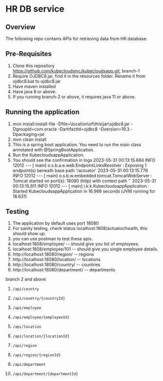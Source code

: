 # HR DB service

## Overview
The following repo contains APIs for retrieving data from HR database.

## Pre-Requisites
1. Clone this repository https://github.com/kubecloudsinc/kubecloudsapp.git, branch-1
2. Require OJDBC8.jar, find it in the resources folder. Rename it from ojdbc8.bat to ojdbc8.jar
3. Have maven installed
4. Have java 8 or above.
5. If you running branch-2 or above, it requires java 11 or above.


## Running the application
1. mvn install:install-file -Dfile=\location\of\this\jar\ojdbc8.jar -DgroupId=com.oracle -DartifactId=ojdbc8 -Dversion=19.3 -Dpackaging=jar
2. mvn clean install
3. This is a spring boot application. You need to run the main class annotated with @SpringBootApplication.
4. Run the KubecloudsappApplication.
5. You should see the confirmation in logs 
   2023-05-31 00:13:15.684  INFO 12012 --- [           main] o.s.b.a.e.web.EndpointLinksResolver      : Exposing 1 endpoint(s) beneath base path '/actuator'
   2023-05-31 00:13:15.776  INFO 12012 --- [           main] o.s.b.w.embedded.tomcat.TomcatWebServer  : Tomcat started on port(s): 18080 (http) with context path ''
   2023-05-31 00:13:15.811  INFO 12012 --- [           main] i.k.k.KubecloudsappApplication           : Started KubecloudsappApplication in 16.966 seconds (JVM running for 18.631)


## Testing
1. The application by default uses port 18080
2. For sanity testing, check status localhost:1808/actuator/health, this should show up.
3. you can use postman to test these apis.
4. localhost:1808/employee/ -- should give you list of employees.
5. localhost:1808/employee/101 -- should give you single employee details.
6. http://localhost:18080/region/ -- regions
7. http://localhost:18080/location/ -- locations
8. http://localhost:18080/country/ -- countries
9. http://localhost:18080/department/ -- departments

branch 2 and above:
1.     /api/country
2.     /api/country/{countryId}
3.     /api/employee
4.     /api/employee/{employeeId}
5.     /api/location
6.     /api/location/{locationId}
7.     /api/region
8.     /api/region/{regionId}
9.     /api/department
10.     /api/department/{departmentId}


